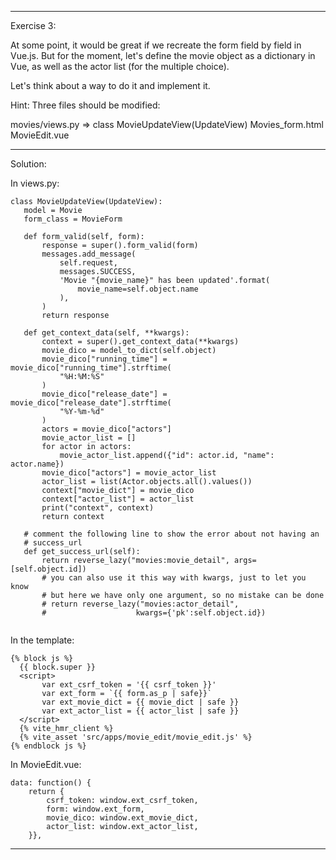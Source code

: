 *************************************************************************************************************
Exercise 3:

At some point, it would be great if we recreate the form field by field in Vue.js. But for the moment, let's define the movie object as a dictionary in Vue, as well as the actor list (for the multiple choice).

Let's think about a way to do it and implement it.

Hint: Three files should be modified:

movies/views.py => class MovieUpdateView(UpdateView)
Movies_form.html
MovieEdit.vue

*************************************************************************************************************

Solution:

In views.py:

```
class MovieUpdateView(UpdateView):
   model = Movie
   form_class = MovieForm

   def form_valid(self, form):
       response = super().form_valid(form)
       messages.add_message(
           self.request,
           messages.SUCCESS,
           'Movie "{movie_name}" has been updated'.format(
               movie_name=self.object.name
           ),
       )
       return response

   def get_context_data(self, **kwargs):
       context = super().get_context_data(**kwargs)
       movie_dico = model_to_dict(self.object)
       movie_dico["running_time"] = movie_dico["running_time"].strftime(
           "%H:%M:%S"
       )
       movie_dico["release_date"] = movie_dico["release_date"].strftime(
           "%Y-%m-%d"
       )
       actors = movie_dico["actors"]
       movie_actor_list = []
       for actor in actors:
           movie_actor_list.append({"id": actor.id, "name": actor.name})
       movie_dico["actors"] = movie_actor_list
       actor_list = list(Actor.objects.all().values())
       context["movie_dict"] = movie_dico
       context["actor_list"] = actor_list
       print("context", context)
       return context

   # comment the following line to show the error about not having an
   # success_url
   def get_success_url(self):
       return reverse_lazy("movies:movie_detail", args=[self.object.id])
       # you can also use it this way with kwargs, just to let you know
       # but here we have only one argument, so no mistake can be done
       # return reverse_lazy("movies:actor_detail",
       #                    kwargs={'pk':self.object.id})


```

In the template:

```
{% block js %}
  {{ block.super }}
  <script>
       var ext_csrf_token = '{{ csrf_token }}'
       var ext_form = `{{ form.as_p | safe}}`
       var ext_movie_dict = {{ movie_dict | safe }}
       var ext_actor_list = {{ actor_list | safe }}
  </script>
  {% vite_hmr_client %}
  {% vite_asset 'src/apps/movie_edit/movie_edit.js' %}
{% endblock js %}
```

In MovieEdit.vue:

```
data: function() {
  	return {
    	csrf_token: window.ext_csrf_token,
    	form: window.ext_form,
    	movie_dico: window.ext_movie_dict,
    	actor_list: window.ext_actor_list,
	}},
```
*************************************************************************************************************






